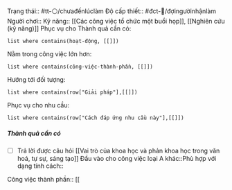 Trạng thái:: #tt-⚪/chưađếnlúclàm
Độ cấp thiết:: #đct-🍃/đợingườinhậnlàm 
Người chơi::
Kỹ năng:: [[Các công việc tổ chức một buổi họp]], [[Nghiên cứu (kỹ năng)]]
Phục vụ cho Thành quả cần có:
```dataview
list where contains(hoạt-động, [[]])
```
Nằm trong công việc lớn hơn:
```dataview
list where contains(công-việc-thành-phần, [[]])
```
Hướng tới đối tượng:
```dataview
list where contains(row["Giải pháp"],[[]])
```
Phục vụ cho nhu cầu:
```dataview
list where contains(row["Cách đáp ứng nhu cầu này"],[[]])
```

##### Thành quả cần có
- [ ] Trả lời được câu hỏi [[Vai trò của khoa học và phản khoa học trong văn hoá, tự sự, sáng tạo]]
Đầu vào cho công việc loại A khác::Phù hợp với dạng tính cách::

Công việc thành phần:: [[
